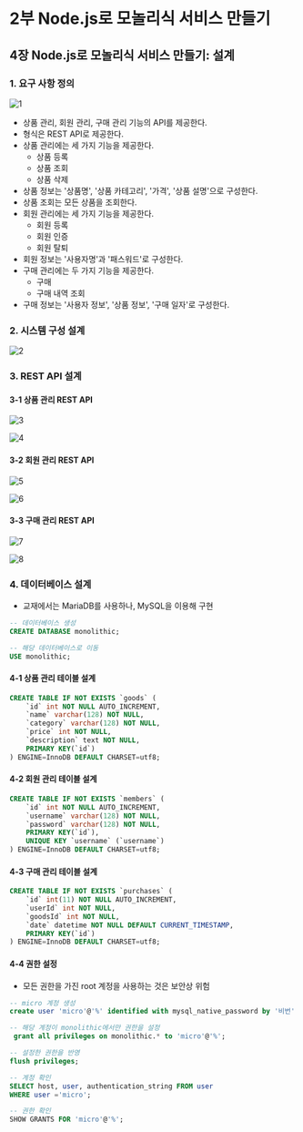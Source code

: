 # 2부 Node.js로 모놀리식 서비스 만들기

## 4장 Node.js로 모놀리식 서비스 만들기: 설계

### 1. 요구 사항 정의

![1](https://user-images.githubusercontent.com/38815618/97281613-12c9e080-1881-11eb-9f6c-e78473631187.PNG)

- 상품 관리, 회원 관리, 구매 관리 기능의 API를 제공한다.
- 형식은 REST API로 제공한다.
- 상품 관리에는 세 가지 기능을 제공한다.
  - 상품 등록
  - 상품 조회
  - 상품 삭제
- 상품 정보는 '상품명', '상품 카테고리', '가격', '상품 설명'으로 구성한다.
- 상품 조회는 모든 상품을 조회한다.
- 회원 관리에는 세 가지 기능을 제공한다.
  - 회원 등록
  - 회원 인증
  - 회원 탈퇴
- 회원 정보는 '사용자명'과 '패스워드'로 구성한다.
- 구매 관리에는 두 가지 기능을 제공한다.
  - 구매
  - 구매 내역 조회
- 구매 정보는 '사용자 정보', '상품 정보', '구매 일자'로 구성한다.

### 2. 시스템 구성 설계

![2](https://user-images.githubusercontent.com/38815618/97281615-12c9e080-1881-11eb-8fa0-cab6b74dd9a3.PNG)

### 3. REST API 설계

#### 3-1 상품 관리 REST API

![3](https://user-images.githubusercontent.com/38815618/97281617-13627700-1881-11eb-9907-d5f5d5d86bd4.PNG)

![4](https://user-images.githubusercontent.com/38815618/97281618-13627700-1881-11eb-9150-36f02311b702.PNG)

#### 3-2 회원 관리 REST API

![5](https://user-images.githubusercontent.com/38815618/97281619-13fb0d80-1881-11eb-8895-eda09febac7f.PNG)

![6](https://user-images.githubusercontent.com/38815618/97281620-1493a400-1881-11eb-9e67-405a92d67d31.PNG)

#### 3-3 구매 관리 REST API

![7](https://user-images.githubusercontent.com/38815618/97281622-1493a400-1881-11eb-9656-d15c8e5488d3.PNG)

![8](https://user-images.githubusercontent.com/38815618/97281611-1198b380-1881-11eb-83d4-78486cd7fff8.PNG)

### 4. 데이터베이스 설계

- 교재에서는 MariaDB를 사용하나, MySQL을 이용해 구현

```SQL
-- 데이터베이스 생성
CREATE DATABASE monolithic;

-- 해당 데이터베이스로 이동
USE monolithic;
```

#### 4-1 상품 관리 테이블 설계

```SQL
CREATE TABLE IF NOT EXISTS `goods` (
    `id` int NOT NULL AUTO_INCREMENT,
    `name` varchar(128) NOT NULL,
    `category` varchar(128) NOT NULL,
    `price` int NOT NULL,
    `description` text NOT NULL,
    PRIMARY KEY(`id`)
) ENGINE=InnoDB DEFAULT CHARSET=utf8;
```

#### 4-2 회원 관리 테이블 설계

```SQL
CREATE TABLE IF NOT EXISTS `members` (
    `id` int NOT NULL AUTO_INCREMENT,
    `username` varchar(128) NOT NULL,
    `password` varchar(128) NOT NULL,
    PRIMARY KEY(`id`),
    UNIQUE KEY `username` (`username`)
) ENGINE=InnoDB DEFAULT CHARSET=utf8;
```

#### 4-3 구매 관리 테이블 설계

```SQL
CREATE TABLE IF NOT EXISTS `purchases` (
    `id` int(11) NOT NULL AUTO_INCREMENT,
    `userId` int NOT NULL,
    `goodsId` int NOT NULL,
    `date` datetime NOT NULL DEFAULT CURRENT_TIMESTAMP,
    PRIMARY KEY(`id`)
) ENGINE=InnoDB DEFAULT CHARSET=utf8;
```

#### 4-4 권한 설정

- 모든 권한을 가진 root 계정을 사용하는 것은 보안상 위험

```SQL
-- micro 계정 생성
create user 'micro'@'%' identified with mysql_native_password by '비번';

-- 해당 계정이 monolithic에서만 권한을 설정
 grant all privileges on monolithic.* to 'micro'@'%';

-- 설정한 권한을 반영
flush privileges;

-- 계정 확인
SELECT host, user, authentication_string FROM user
WHERE user ='micro';

-- 권한 확인
SHOW GRANTS FOR 'micro'@'%';
```
